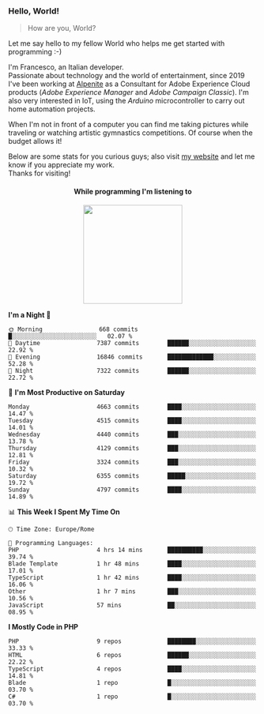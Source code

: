 ### Hello, World!

> How are you, World?

Let me say hello to my fellow World who helps me get started with programming :-)

I'm Francesco, an Italian developer.  
Passionate about technology and the world of entertainment, since 2019 I've been working at [Alpenite](https://www.alpenite.com) as a Consultant for Adobe Experience Cloud products (*Adobe Experience Manager* and *Adobe Campaign Classic*). I'm also very interested in IoT, using the *Arduino* microcontroller to carry out home automation projects.

When I'm not in front of a computer you can find me taking pictures while traveling or watching artistic gymnastics competitions. Of course when the budget allows it!

Below are some stats for you curious guys; also visit [my website](https://www.francescorega.eu) and let me know if you appreciate my work.  
Thanks for visiting!

<div align="center">
  <h4>While programming I'm listening to</h4>
  <a href="https://apps.francescorega.eu/now-playing/11147232609" target="_blank"><img src="https://apps.francescorega.eu/now-playing/11147232609" width="200"></a>
</div>

<!--START_SECTION:waka-->
**I'm a Night 🦉** 

```text
🌞 Morning                668 commits         █░░░░░░░░░░░░░░░░░░░░░░░░   02.07 % 
🌆 Daytime                7387 commits        ██████░░░░░░░░░░░░░░░░░░░   22.92 % 
🌃 Evening                16846 commits       █████████████░░░░░░░░░░░░   52.28 % 
🌙 Night                  7322 commits        ██████░░░░░░░░░░░░░░░░░░░   22.72 % 
```
📅 **I'm Most Productive on Saturday** 

```text
Monday                   4663 commits        ████░░░░░░░░░░░░░░░░░░░░░   14.47 % 
Tuesday                  4515 commits        ████░░░░░░░░░░░░░░░░░░░░░   14.01 % 
Wednesday                4440 commits        ███░░░░░░░░░░░░░░░░░░░░░░   13.78 % 
Thursday                 4129 commits        ███░░░░░░░░░░░░░░░░░░░░░░   12.81 % 
Friday                   3324 commits        ███░░░░░░░░░░░░░░░░░░░░░░   10.32 % 
Saturday                 6355 commits        █████░░░░░░░░░░░░░░░░░░░░   19.72 % 
Sunday                   4797 commits        ████░░░░░░░░░░░░░░░░░░░░░   14.89 % 
```


📊 **This Week I Spent My Time On** 

```text
🕑︎ Time Zone: Europe/Rome

💬 Programming Languages: 
PHP                      4 hrs 14 mins       ██████████░░░░░░░░░░░░░░░   39.74 % 
Blade Template           1 hr 48 mins        ████░░░░░░░░░░░░░░░░░░░░░   17.01 % 
TypeScript               1 hr 42 mins        ████░░░░░░░░░░░░░░░░░░░░░   16.06 % 
Other                    1 hr 7 mins         ███░░░░░░░░░░░░░░░░░░░░░░   10.56 % 
JavaScript               57 mins             ██░░░░░░░░░░░░░░░░░░░░░░░   08.95 % 
```

**I Mostly Code in PHP** 

```text
PHP                      9 repos             ████████░░░░░░░░░░░░░░░░░   33.33 % 
HTML                     6 repos             ██████░░░░░░░░░░░░░░░░░░░   22.22 % 
TypeScript               4 repos             ████░░░░░░░░░░░░░░░░░░░░░   14.81 % 
Blade                    1 repo              █░░░░░░░░░░░░░░░░░░░░░░░░   03.70 % 
C#                       1 repo              █░░░░░░░░░░░░░░░░░░░░░░░░   03.70 % 
```




<!--END_SECTION:waka-->
